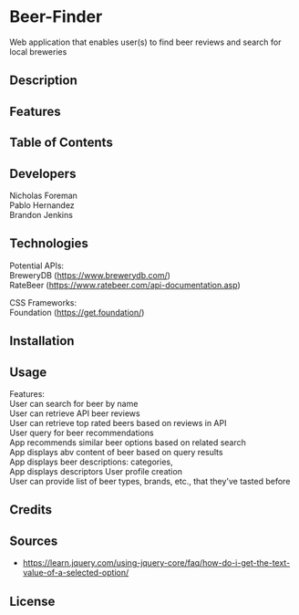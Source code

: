 # Beer-Finder
Web application that enables user(s) to find beer reviews and search for local breweries

## Description

## Features

## Table of Contents

## Developers
  Nicholas Foreman\
  Pablo Hernandez\
  Brandon Jenkins
  
## Technologies
Potential APIs:\
  BreweryDB (https://www.brewerydb.com/) \
  RateBeer (https://www.ratebeer.com/api-documentation.asp) 

CSS Frameworks:\
  Foundation (https://get.foundation/)

## Installation

## Usage
Features:\
  User can search for beer by name\
  User can retrieve API beer reviews\
  User can retrieve top rated beers based on reviews in API\
  User query for beer recommendations\
  App recommends similar beer options based on related search\
  App displays abv content of beer based on query results\
  App displays beer descriptions: categories, \
  App displays descriptors 
  User profile creation\
  User can provide list of beer types, brands, etc., that they've tasted before

## Credits

## Sources
* https://learn.jquery.com/using-jquery-core/faq/how-do-i-get-the-text-value-of-a-selected-option/


## License
